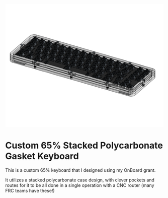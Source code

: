 ![Keyboard Render](https://github.com/CloudCake8/OnBoard/blob/main/Keyboard.png)

# Custom 65% Stacked Polycarbonate Gasket Keyboard

This is a custom 65% keyboard that I designed using my OnBoard grant.

It utilizes a stacked polycarbonate case design, with clever pockets and routes for it to be all done in a single operation with a CNC router (many FRC teams have these!)
